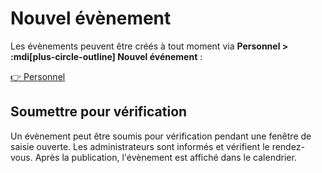 # Nouvel évènement

Les évènements peuvent être créés à tout moment via __Personnel > :mdi[plus-circle-outline] Nouvel événement__ :

[👉 Personnel](/fr/user?user-tab=events)

## Soumettre pour vérification

Un évènement peut être soumis pour vérification pendant une fenêtre de saisie ouverte. Les administrateurs sont informés et vérifient le rendez-vous. Après la publication, l'évènement est affiché dans le calendrier.
